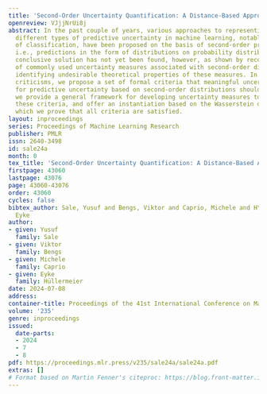 ```yaml
---
title: 'Second-Order Uncertainty Quantification: A Distance-Based Approach'
openreview: VJjjNrUi8j
abstract: In the past couple of years, various approaches to representing and quantifying
  different types of predictive uncertainty in machine learning, notably in the setting
  of classification, have been proposed on the basis of second-order probability distributions,
  i.e., predictions in the form of distributions on probability distributions. A completely
  conclusive solution has not yet been found, however, as shown by recent criticisms
  of commonly used uncertainty measures associated with second-order distributions,
  identifying undesirable theoretical properties of these measures. In light of these
  criticisms, we propose a set of formal criteria that meaningful uncertainty measures
  for predictive uncertainty based on second-order distributions should obey. Moreover,
  we provide a general framework for developing uncertainty measures to account for
  these criteria, and offer an instantiation based on the Wasserstein distance, for
  which we prove that all criteria are satisfied.
layout: inproceedings
series: Proceedings of Machine Learning Research
publisher: PMLR
issn: 2640-3498
id: sale24a
month: 0
tex_title: 'Second-Order Uncertainty Quantification: A Distance-Based Approach'
firstpage: 43060
lastpage: 43076
page: 43060-43076
order: 43060
cycles: false
bibtex_author: Sale, Yusuf and Bengs, Viktor and Caprio, Michele and H\"{u}llermeier,
  Eyke
author:
- given: Yusuf
  family: Sale
- given: Viktor
  family: Bengs
- given: Michele
  family: Caprio
- given: Eyke
  family: Hüllermeier
date: 2024-07-08
address:
container-title: Proceedings of the 41st International Conference on Machine Learning
volume: '235'
genre: inproceedings
issued:
  date-parts:
  - 2024
  - 7
  - 8
pdf: https://proceedings.mlr.press/v235/sale24a/sale24a.pdf
extras: []
# Format based on Martin Fenner's citeproc: https://blog.front-matter.io/posts/citeproc-yaml-for-bibliographies/
---
```

